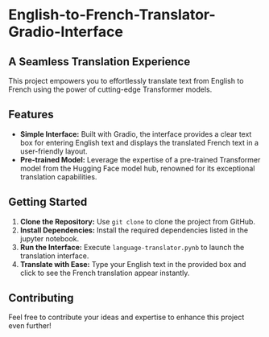 # English-to-French-Translator-Gradio-Interface

## A Seamless Translation Experience

This project empowers you to effortlessly translate text from English to French using the power of cutting-edge Transformer models. 

## Features

* **Simple Interface:** Built with Gradio, the interface provides a clear text box for entering English text and displays the translated French text in a user-friendly layout.
* **Pre-trained Model:** Leverage the expertise of a pre-trained Transformer model from the Hugging Face model hub, renowned for its exceptional translation capabilities.

## Getting Started

1. **Clone the Repository:** Use `git clone` to clone the project from GitHub.
2. **Install Dependencies:** Install the required dependencies listed in the jupyter notebook.
3. **Run the Interface:** Execute `language-translator.pynb` to launch the translation interface.
4. **Translate with Ease:** Type your English text in the provided box and click to see the French translation appear instantly.

## Contributing

Feel free to contribute your ideas and expertise to enhance this project even further!
